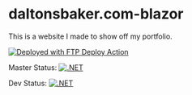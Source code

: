 # daltonsbaker.com-blazor

This is a website I made to show off my portfolio.


[<img alt="Deployed with FTP Deploy Action" src="https://img.shields.io/badge/Deployed With-FTP DEPLOY ACTION-%3CCOLOR%3E?style=for-the-badge&color=2b9348">](https://github.com/SamKirkland/FTP-Deploy-Action)


Master Status:
[![.NET](https://github.com/dalton-baker/daltonsbaker.com-blazor/actions/workflows/dotnet.yml/badge.svg?branch=master)](https://github.com/dalton-baker/daltonsbaker.com-blazor/actions/workflows/dotnet.yml)


Dev Status:
[![.NET](https://github.com/dalton-baker/daltonsbaker.com-blazor/actions/workflows/dev-CI.yml/badge.svg)](https://github.com/dalton-baker/daltonsbaker.com-blazor/actions/workflows/dev-CI.yml)


